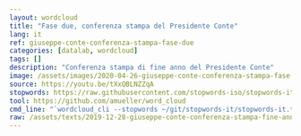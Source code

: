 ```yaml
---
layout: wordcloud
title: "Fase due, conferenza stampa del Presidente Conte"
lang: it
ref: giuseppe-conte-conferenza-stampa-fase-due
categories: [datalab, wordcloud]
tags: []
description: "Conferenza stampa di fine anno del Presidente Conte"
image: /assets/images/2020-04-26-giuseppe-conte-conferenza-stampa-fase-due.jpg
source: https://youtu.be/tXxQBLNZZqA
stopwords: https://raw.githubusercontent.com/stopwords-iso/stopwords-it/master/stopwords-it.txt
tool: https://github.com/amueller/word_cloud
cmd_line: "`wordcloud_cli --stopwords ~/git/stopwords-it/stopwords-it.txt --imagefile 2020-04-26-giuseppe-conte-conferenza-stampa-fase-due.jpg --background black --width 1080 --height 1350 < 2020-04-26-giuseppe-conte-conferenza-stampa-fase-due.txt`"
raw: /assets/texts/2019-12-28-giuseppe-conte-conferenza-stampa-fine-anno.txt
---
```

